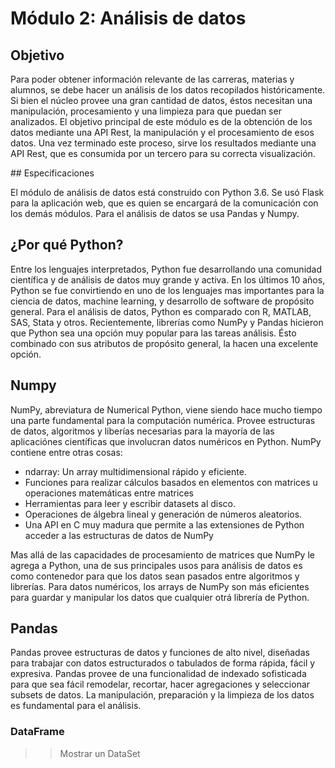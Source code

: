 # Módulo 2: Análisis de datos

## Objetivo

Para poder obtener información relevante de las carreras, materias y alumnos, se debe hacer un análisis de los datos recopilados históricamente.
Si bien el núcleo provee una gran cantidad de datos, éstos necesitan una manipulación, procesamiento y una limpieza para que puedan ser analizados.
El objetivo principal de este módulo es de la obtención de los datos mediante una API Rest, la manipulación y el procesamiento de esos datos. Una vez terminado este proceso, sirve los resultados mediante una API Rest, que es consumida por un tercero para su correcta visualización.

## Especificaciones

El módulo de análisis de datos está construido con Python 3.6. 
Se usó Flask para la aplicación web, que es quien se encargará de la comunicación con los demás módulos.
Para el análisis de datos se usa Pandas y Numpy.


## ¿Por qué Python?

Entre los lenguajes interpretados, Python fue desarrollando una comunidad científica y de análisis de datos muy grande y activa. En los últimos 10 años, Python se fue convirtiendo en uno de los lenguajes mas importantes para la ciencia de datos, machine learning, y desarrollo de software de propósito general.
Para el análisis de datos, Python es comparado con R, MATLAB, SAS, Stata y otros. Recientemente, librerías como NumPy y Pandas hicieron que Python sea una opción muy popular para las tareas análisis. Ésto combinado con sus atributos de propósito general, la hacen una excelente opción.


## Numpy

NumPy, abreviatura de Numerical Python, viene siendo hace mucho tiempo una parte fundamental para la computación numérica. Provee estructuras de datos, algoritmos y liberías necesarias para la mayoría de las aplicaciónes científicas que involucran datos numéricos en Python. NumPy contiene entre otras cosas:
- ndarray: Un array multidimensional rápido y eficiente.
- Funciones para realizar cálculos basados en elementos con matrices u operaciones matemáticas entre matrices
- Herramientas para leer y escribir datasets al disco.
- Operaciones de álgebra lineal y generación de números aleatorios.
- Una API en C muy madura que permite a las extensiones de Python acceder a las estructuras de datos de NumPy

Mas allá de las capacidades de procesamiento de matrices que NumPy le agrega a Python, una de sus principales usos para análisis de datos es como contenedor para que los datos sean pasados entre algoritmos y librerías. Para datos numéricos, los arrays de NumPy son más eficientes para guardar y manipular los datos que cualquier otrá librería de Python.


## Pandas

Pandas provee estructuras de datos y funciones de alto nivel, diseñadas para trabajar con datos estructurados o tabulados de forma rápida, fácil y expresiva. 
Pandas provee de una funcionalidad de indexado sofisticada para que sea fácil remodelar, recortar, hacer agregaciones y seleccionar subsets de datos.
La manipulación, preparación y la limpieza de los datos es fundamental para el análisis.

### DataFrame

>> Mostrar un DataSet